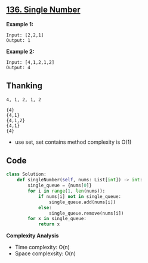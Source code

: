 ## [136. Single Number](https://leetcode.com/problems/single-number/)

**Example 1:**

```
Input: [2,2,1]
Output: 1
```

**Example 2:**

```
Input: [4,1,2,1,2]
Output: 4
```

## Thanking

```
4, 1, 2, 1, 2

{4}
{4,1}
{4,1,2}
{4,1}
{4}
```

- use set, set contains method complexity is O(1)

## Code

```Python
class Solution:
    def singleNumber(self, nums: List[int]) -> int:
        single_queue = {nums[0]}
        for i in range(1, len(nums)):
            if nums[i] not in single_queue:
                single_queue.add(nums[i])
            else:
                single_queue.remove(nums[i])
        for x in single_queue:
            return x
```

**Complexity Analysis**

- Time complexity: O(n)
- Space complexsity: O(n)